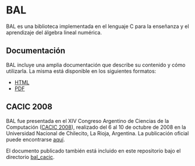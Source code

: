 # BAL
BAL es una biblioteca implementada en el lenguaje C para la enseñanza y el aprendizaje del álgebra lineal numérica.

## Documentación
BAL incluye una amplia documentación que describe su contenido y cómo utilizarla. La misma está disponible en los siguientes formatos:

* [HTML](http://htmlpreview.github.com/?https://github.com/gastonsimone/BAL/blob/master/BAL/doc/html/index.html)
* [PDF](./BAL/doc/latex/refman.pdf)

## CACIC 2008

BAL fue presentada en el XIV Congreso Argentino de Ciencias de la Computación ([CACIC 2008](http://sedici.unlp.edu.ar/handle/10915/21396)), realizado del 6 al 10 de octubre de 2008 en la Universidad Nacional de Chilecito, La Rioja, Argentina. La publicación oficial puede encontrarse [aquí](http://sedici.unlp.edu.ar/handle/10915/21984).

El documento publicado también está incluido en este repositorio bajo el directorio [bal_cacic](./bal_cacic/bal.pdf).
